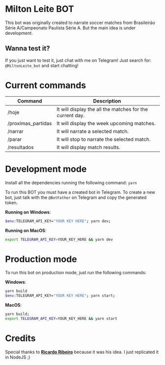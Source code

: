 # Milton Leite BOT

This bot was originally created to narrate soccer matches from Brasileirão Série A/Campeonato Paulista Série A. But the main idea is under development.

## Wanna test it?

If you just want to test it, just chat with me on Telegram! Just search for: `@MiltonLeite_bot` and start chatting!

# Current commands

| Command            | Description                                              |
| ------------------ | -------------------------------------------------------- |
| /hoje              | It will display the all the matches for the current day. |
| /proximas_partidas | It will display the week upcoming matches.               |
| /narrar            | It will narrate a selected match.                        |
| /parar             | It will stop to narrate the selected match.              |
| /resultados        | It will display match results.                           |

# Development mode

Install all the dependencies running the following command:
`yarn`

To run this BOT you must have a created bot in Telegram. To create a new bot, just talk with the `@BotFather` on Telegram and copy the generated token.

**Running on Windows**:

```sh
$env:TELEGRAM_API_KEY="YOUR KEY HERE"; yarn dev;
```

**Running on MacOS**:

```sh
export TELEGRAM_API_KEY=YOUR_KEY_HERE && yarn dev
```

# Production mode

To run this bot on production mode, just run the following commands:

**Windows**:

```sh
yarn build
$env:TELEGRAM_API_KEY="YOUR KEY HERE"; yarn start;
```

**MacOS**:

```sh
yarn build;
export TELEGRAM_API_KEY=YOUR_KEY_HERE && yarn start
```

# Credits

Special thanks to **[Ricardo Ribeiro](https://github.com/ricardoar7)** because it was his idea. I just replicated it in NodeJS ;)
